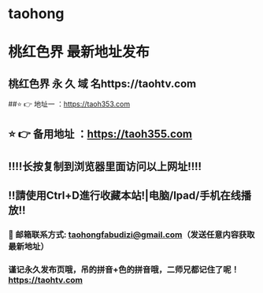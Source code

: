 # taohong
# 桃红色界 最新地址发布  
## 桃红色界 永 久 域 名https://taohtv.com
##⭐️ 👉 地址一 ：https://taoh353.com
## ⭐️ 👉 备用地址 ：https://taoh355.com
## ‼️‼️长按复制到浏览器里面访问以上网址‼️‼️ 
## ‼️請使用Ctrl+D進行收藏本站!|电脑/Ipad/手机在线播放‼️ 
### 📧 邮箱联系方式: taohongfabudizi@gmail.com（发送任意内容获取最新地址） 
### 谨记永久发布页哦，吊的拼音+色的拼音哦，二师兄都记住了呢！https://taohtv.com
